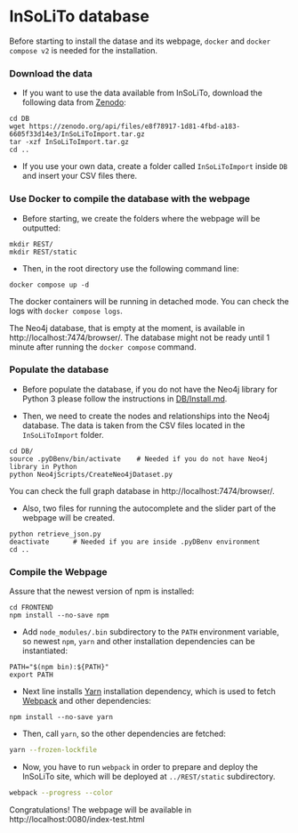 # InSoLiTo database

Before starting to install the datase and its webpage, `docker` and `docker compose v2` is needed for the installation.

### Download the data

* If you want to use the data available from InSoLiTo, download the following data from [Zenodo](https://doi.org/10.5281/zenodo.6359386):

```
cd DB
wget https://zenodo.org/api/files/e8f78917-1d81-4fbd-a183-6605f33d14e3/InSoLiToImport.tar.gz 
tar -xzf InSoLiToImport.tar.gz
cd ..
```
* If you use your own data, create a folder called `InSoLiToImport` inside `DB` and insert your CSV files there.

### Use Docker to compile the database with the webpage

* Before starting, we create the folders where the webpage will be outputted:

```
mkdir REST/
mkdir REST/static
```

* Then, in the root directory use the following command line:

```
docker compose up -d
```

The docker containers will be running in detached mode. You can check the logs with `docker compose logs`.

The Neo4j database, that is empty at the moment, is available in http://localhost:7474/browser/. The database might not be ready until 1 minute after running the `docker compose` command.

### Populate the database

* Before populate the database, if you do not have the Neo4j library for Python 3 please follow the instructions in [DB/Install.md](DB/Install.md).

* Then, we need to create the nodes and relationships into the Neo4j database. The data is taken from the CSV files located in the `InSoLiToImport` folder.

```
cd DB/
source .pyDBenv/bin/activate    # Needed if you do not have Neo4j library in Python
python Neo4jScripts/CreateNeo4jDataset.py
```

You can check the full graph database in http://localhost:7474/browser/.

* Also, two files for running the autocomplete and the slider part of the webpage will be created.

```
python retrieve_json.py
deactivate      # Needed if you are inside .pyDBenv environment
cd ..
```

### Compile the Webpage

Assure that the newest version of npm is installed:

```
cd FRONTEND
npm install --no-save npm
```

* Add `node_modules/.bin` subdirectory to the `PATH` environment variable, so newest `npm`, `yarn` and other installation dependencies can be instantiated:

```
PATH="$(npm bin):${PATH}"
export PATH
```

* Next line installs [Yarn](https://yarnpkg.com/) installation dependency, which is used to fetch [Webpack](https://webpack.github.io/) and other dependencies:

```
npm install --no-save yarn
```

* Then, call `yarn`, so the other dependencies are fetched:

```bash
yarn --frozen-lockfile
```

* Now, you have to run `webpack` in order to prepare and deploy the InSoLiTo site, which will be deployed at `../REST/static` subdirectory.

```bash
webpack --progress --color
```

Congratulations! The webpage will be available in http://localhost:0080/index-test.html
